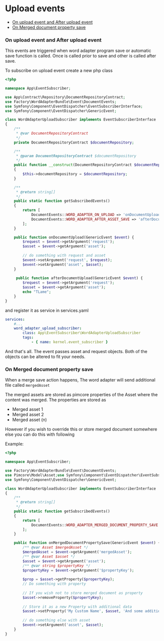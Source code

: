 # Upload events

- [On upload event and After upload event](#on-upload-event-and-after-upload-event)
- [On Merged document property save](#on-merged-document-property-save)

### On upload event and After upload event
This events are triggered when word adapter program save or automatic save function is called.
Once is called prior to save and other is called after save.


To subscribe on upload event create a new php class

```php
<?php

namespace App\EventSubscriber;

use App\Contract\Repository\DocumentRepositoryContract;
use Factory\WordAdapterBundle\Event\DocumentEvents;
use Symfony\Component\EventDispatcher\EventSubscriberInterface;
use Symfony\Component\EventDispatcher\GenericEvent;

class WordAdapterUploadSubscriber implements EventSubscriberInterface
{
    /**
     * @var DocumentRepositoryContract
     */
    private DocumentRepositoryContract $documentRepository;

    /**
     * @param DocumentRepositoryContract $documentRepository
     */
    public function __construct(DocumentRepositoryContract $documentRepository)
    {
        $this->documentRepository = $documentRepository;
    }

    /**
     * @return string[]
     */
    public static function getSubscribedEvents()
    {
        return [
            DocumentEvents::WORD_ADAPTER_ON_UPLOAD => 'onDocumentUpload',
            DocumentEvents::WORD_ADAPTER_AFTER_ASSET_SAVE => 'afterDocumentUpload'
        ];
    }

    public function onDocumentUpload(GenericEvent $event) {
        $request = $event->getArgument('request');
        $asset = $event->getArgument('asset');
        
        // do something with request and asset
        $event->setArgument('request', $request);
        $event->setArgument('asset', $asset);
    }
    
     public function afterDocumentUpload(GenericEvent $event) {
        $request = $event->getArgument('request');
        $asset = $event->getArgument('asset');
        echo "TLame";
    }
}

```

and register it as service in services.yaml
```yaml
services: 
    #...
    word_adapter_upload_subscriber:
        class: App\EventSubscriber\WordAdapterUploadSubscriber
        tags:
            - { name: kernel.event_subscriber }
```

And that's all. The event passes asset and request objects. Both of the objects can be altered to fit your needs. 

### On Merged document property save
When a merge save action happens, The word adapter will send additional file called `mergedAsset`

The merged assets are stored as pimcore properties of the Asset where the content was merged. 
The properties are stored as 
* Merged asset 1
* Merged asset 2
* Merged asset (n)

However if you wish to override this or store merged document somewhere else you can do this with following

Example:

```php
<?php

namespace App\EventSubscriber;

use Factory\WordAdapterBundle\Event\DocumentEvents;
use Pimcore\Model\Asset;use Symfony\Component\EventDispatcher\EventSubscriberInterface;
use Symfony\Component\EventDispatcher\GenericEvent;

class WordAdapterUploadSubscriber implements EventSubscriberInterface
{
    /**
     * @return string[]
     */
    public static function getSubscribedEvents()
    {
        return [
            DocumentEvents::WORD_ADAPTER_MERGED_DOCUMENT_PROPERTY_SAVE => 'onMergedDocumentPropertySave',
        ];
    }

    public function onMergedDocumentPropertySave(GenericEvent $event) {
        /** @var Asset $mergedAsset */
        $mergedAsset = $event->getArgument('mergedAsset');
        /** @var Asset $asset */
        $asset = $event->getArgument('asset');
        /** @var string $propertyKey */
        $propertyKey = $event->getArgument('$propertyKey');
        
        $prop = $asset->getProperty($propertyKey);
        // Do something with property
        
        // If you wish not to store merged document as property
        $asset->removeProperty($propertyKey);
           
        // Store it as a new Property with additional data
        $asset->setProperty('My Custom Name', $asset, 'And some additional data');
        
        // do something else with asset
        $event->setArgument('asset', $asset);
    }
}

```
